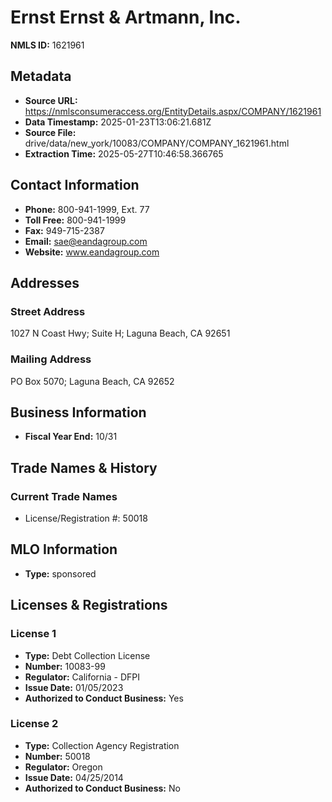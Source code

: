 # Ernst Ernst & Artmann, Inc.

**NMLS ID:** 1621961

## Metadata
- **Source URL:** https://nmlsconsumeraccess.org/EntityDetails.aspx/COMPANY/1621961
- **Data Timestamp:** 2025-01-23T13:06:21.681Z
- **Source File:** drive/data/new_york/10083/COMPANY/COMPANY_1621961.html
- **Extraction Time:** 2025-05-27T10:46:58.366765

## Contact Information
- **Phone:** 800-941-1999, Ext. 77
- **Toll Free:** 800-941-1999
- **Fax:** 949-715-2387
- **Email:** sae@eandagroup.com
- **Website:** www.eandagroup.com

## Addresses
### Street Address
1027 N Coast Hwy; Suite H; Laguna Beach, CA 92651

### Mailing Address
PO Box 5070; Laguna Beach, CA 92652

## Business Information
- **Fiscal Year End:** 10/31

## Trade Names & History
### Current Trade Names
- License/Registration #: 50018

## MLO Information
- **Type:** sponsored

## Licenses & Registrations

### License 1
- **Type:** Debt Collection License
- **Number:** 10083-99
- **Regulator:** California - DFPI
- **Issue Date:** 01/05/2023
- **Authorized to Conduct Business:** Yes

### License 2
- **Type:** Collection Agency Registration
- **Number:** 50018
- **Regulator:** Oregon
- **Issue Date:** 04/25/2014
- **Authorized to Conduct Business:** No
